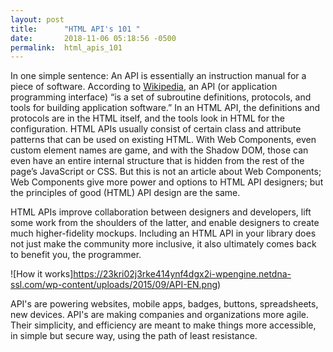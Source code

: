 ```yaml
---
layout: post
title:      "HTML API's 101 "
date:       2018-11-06 05:18:56 -0500
permalink:  html_apis_101
---
```



In one simple sentence: An API is essentially an instruction manual for a piece of software. According to [Wikipedia](https://en.wikipedia.org/wiki/Application_programming_interface), an API (or application programming interface) “is a set of subroutine definitions, protocols, and tools for building application software.” In an HTML API, the definitions and protocols are in the HTML itself, and the tools look in HTML for the configuration. HTML APIs usually consist of certain class and attribute patterns that can be used on existing HTML. With Web Components, even custom element names are game, and with the Shadow DOM, those can even have an entire internal structure that is hidden from the rest of the page’s JavaScript or CSS. But this is not an article about Web Components; Web Components give more power and options to HTML API designers; but the principles of good (HTML) API design are the same.

HTML APIs improve collaboration between designers and developers, lift some work from the shoulders of the latter, and enable designers to create much higher-fidelity mockups. Including an HTML API in your library does not just make the community more inclusive, it also ultimately comes back to benefit you, the programmer.

![How it works]https://23kri02j3rke414ynf4dgx2i-wpengine.netdna-ssl.com/wp-content/uploads/2015/09/API-EN.png)

API's are powering websites, mobile apps, badges, buttons, spreadsheets, new devices. API's are making companies and organizations more agile. Their simplicity, and efficiency are meant to make things more accessible, in simple but secure way, using the path of least resistance.
